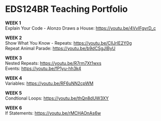 # EDS124BR Teaching Portfolio
**WEEK 1** \
Explain Your Code - Alonzo Draws a House: https://youtu.be/4VvIFgvrD_c

**WEEK 2** \
Show What You Know - Repeats: https://youtu.be/CllJrIE2Y0g \
Repeat Animal Parade: https://youtu.be/b9dCSgJIByU 

**WEEK 3** \
Nested Repeats: https://youtu.be/R7rm7Xt1wxs \
Events: https://youtu.be/fP1yu-hh3k4

**WEEK 4** \
Variables: https://youtu.be/RF6uNN2cpWM

**WEEK 5** \
Condtional Loops: https://youtu.be/thQn8dUW3XY

**WEEK 6** \
If Statements: https://youtu.be/rMCHAOnAs6w
